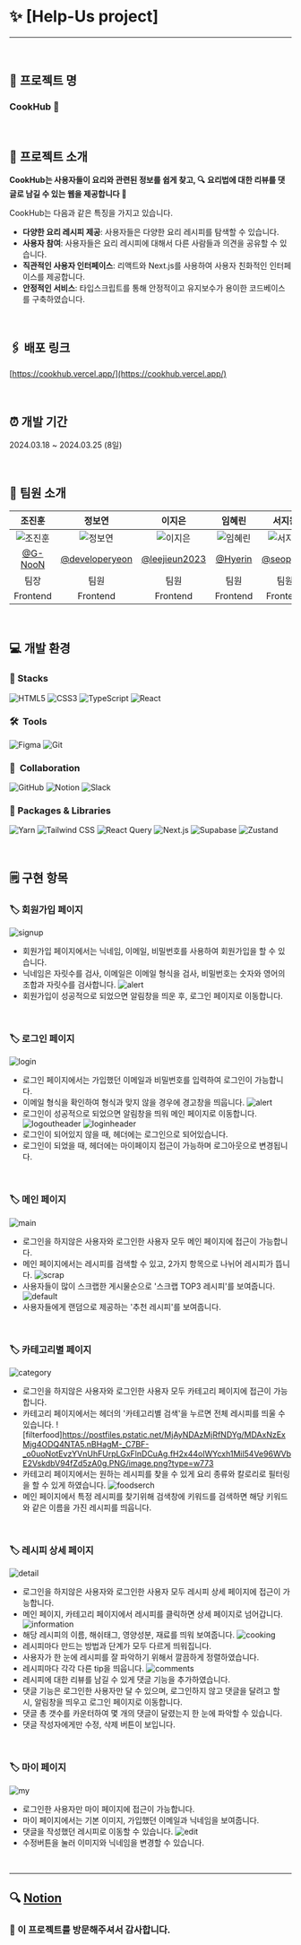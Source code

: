 # ✨ [Help-Us project]
---

<br>

## 📌 프로젝트 명
### **CookHub 🌿**


<br>

## 📌 프로젝트 소개

**CookHub는 사용자들이 요리와 관련된 정보를 쉽게 찾고, 🔍**
**요리법에 대한 리뷰를 댓글로 남길 수 있는 웹을 제공합니다 🍕**

CookHub는 다음과 같은 특징을 가지고 있습니다.

- **다양한 요리 레시피 제공**: 사용자들은 다양한 요리 레시피를 탐색할 수 있습니다.
- **사용자 참여**: 사용자들은 요리 레시피에 대해서 다른 사람들과 의견을 공유할 수 있습니다.
- **직관적인 사용자 인터페이스**: 리액트와 Next.js를 사용하여 사용자 친화적인 인터페이스를 제공합니다.
- **안정적인 서비스**: 타입스크립트를 통해 안정적이고 유지보수가 용이한 코드베이스를 구축하였습니다.

<br>

## 🖇️ 배포 링크

[https://cookhub.vercel.app/](https://cookhub.vercel.app/)

<br>

## ⏰ 개발 기간

2024.03.18 ~ 2024.03.25 (8일)

<br>

## 🍑 팀원 소개

|                  **조진훈**                  |             **정보연**             |                 **이지은**                 |               **임혜린**                |                **서지원**                |
| :------------------------------------------: | :--------------------------------: | :----------------------------------------: | :-------------------------------------: | :--------------------------------------: |
| ![조진훈](https://postfiles.pstatic.net/MjAyNDAzMjJfMTAw/MDAxNzExMTE3MTQyOTQ2.fOdLICYmvxPtqtf18AdqV2WiKWc0pt23mZNVVgCHOR8g.aPRfSlvJbcfprpgZrx_aZi-kCo84kkx0QHk9T74gmrAg.PNG/image.png?type=w773) | ![정보연](https://postfiles.pstatic.net/MjAyNDAzMjJfOTgg/MDAxNzExMTE3MjEzNDg3.td-_eR02cA4dYTmp_yq9XMBagKIFd8PaNZ4GdumNuv4g.KDtX7XH85496QMy8MCTRyNT-ffX88WVMSrsLGcYTfS4g.PNG/image.png?type=w773) | ![이지은](https://postfiles.pstatic.net/MjAyNDAzMjJfMTQ3/MDAxNzExMTE3MjMzODE4.aleWuk_CA8cXVbOz5r_hG1ykx41gY0yJOsq65oirkI4g.1lPeh90by3wTS_gMH-ZOHFQWdJzmYT6qNSX1XqI9cCkg.PNG/image.png?type=w773) | ![임혜린](https://postfiles.pstatic.net/MjAyNDAzMjJfMjYy/MDAxNzExMTE3MjQ5ODcy.aggmgTXZ2ZppY6U8zqjA_vfladWq8_t4Nfs7jY_EDEQg.ilNUNMsWDt_D3G6O3eN1AmGmof1733S44MUD7al4XCog.PNG/image.png?type=w773) | ![서지원](https://postfiles.pstatic.net/MjAyNDAzMjJfMTAg/MDAxNzExMTE3MjY1MjUx.IPC377x88IpadZ8qgplSkfUOx9vqFve6fbnGBdSCWW8g.zymmydfFxxC-5TUQrCAGrl2BEVtbqRH1KFkTvgq-urMg.PNG/image.png?type=w773) |
| [@G-NooN](https://github.com/G-NooN) | [@developeryeon](https://github.com/developeryeon) | [@leejieun2023](https://github.com/leejieun2023) | [@Hyerin](https://github.com/limhyerin) | [@seopport](https://github.com/seopport) |
|                     팀장                     |                팀원                |                    팀원                    |                  팀원                   |                   팀원                   |
|                   Frontend                   |              Frontend              |                  Frontend                  |                Frontend                 |                 Frontend                 |


<br>

## 💻 개발 환경
### 🚀  Stacks
![HTML5](https://img.shields.io/badge/html5-E34F26?style=plastic&logo=html5&logoColor=white) ![CSS3](https://img.shields.io/badge/css-1572B6?style=plastic&logo=css3&logoColor=white) ![TypeScript](https://img.shields.io/badge/TypeScript-3178C6?style=plastic&logo=typescript&logoColor=white) ![React](https://img.shields.io/badge/React-61DAFB?style=plastic&logo=react&logoColor=white)

### 🛠  Tools
![Figma](https://img.shields.io/badge/Figma-F24E1E?style=plastic&logo=figma&logoColor=white) ![Git](https://img.shields.io/badge/Git-F05032?style=plastic&logo=git&logoColor=white)

### 👥  Collaboration
![GitHub](https://img.shields.io/badge/GitHub-181717?style=plastic&logo=github&logoColor=white) ![Notion](https://img.shields.io/badge/Notion-000000?style=plastic&logo=notion&logoColor=white) ![Slack](https://img.shields.io/badge/Slack-4A154B?style=plastic&logo=slack&logoColor=white)

### 📂 Packages & Libraries
![Yarn](https://img.shields.io/badge/Yarn-2C8EBB?style=plastic&logo=yarn&logoColor=white) ![Tailwind CSS](https://img.shields.io/badge/Tailwind_CSS-06B6D4?style=plastic&logo=tailwind-css&logoColor=white) ![React Query](https://img.shields.io/badge/React_Query-FF4154?style=plastic&logo=react-query&logoColor=white) ![Next.js](https://img.shields.io/badge/Next.js-000000?style=plastic&logo=next.js&logoColor=white) ![Supabase](https://img.shields.io/badge/Supabase-3ECF8E?style=plastic&logo=supabase&logoColor=white) ![Zustand](https://img.shields.io/badge/Zustand-764ABC?style=plastic&logo=react&logoColor=white)

<br>

## 🗒️ 구현 항목

### 🏷️ 회원가입 페이지
![signup](https://postfiles.pstatic.net/MjAyNDAzMjRfMTAg/MDAxNzExMjg4NTk0MDI1.5G-AGyBhkCcsUQgdrzyabZl_AGLzB-mBr-Zt3wOyJ5Yg.rDgkf67qGOWbg_0eid8WlBVwAndFKXAA6qAcUWWJAxIg.PNG/image.png?type=w773)
- 회원가입 페이지에서는 닉네임, 이메일, 비밀번호를 사용하여 회원가입을 할 수 있습니다.
- 닉네임은 자릿수를 검사, 이메일은 이메일 형식을 검사, 비밀번호는 숫자와 영어의 조합과 자릿수를 검사합니다.
![alert](https://postfiles.pstatic.net/MjAyNDAzMjRfMjYx/MDAxNzExMjg4NzAwOTA5.-rLDRAbfe-hVdKaiSyhIBEmQrz55eKZYAfAqV61NwLIg.qXxLyeO8FbQ5pW-hhceNdsmlmqfYAwr-3LCwje034cAg.PNG/image.png?type=w773)
- 회원가입이 성공적으로 되었으면 알림창을 띄운 후, 로그인 페이지로 이동합니다.

<br>

### 🏷️ 로그인 페이지
![login](https://postfiles.pstatic.net/MjAyNDAzMjRfMjc2/MDAxNzExMjg4NjE2NjY2.hT17NTtuerLBc-I6wbzcEAixB5RFmsFr7DKejtQo9HIg.S_wPkrp-M3Xb0su5uVbMJX73BNs1d4AwoBE2B-TThLEg.PNG/image.png?type=w773)
- 로그인 페이지에서는 가입했던 이메일과 비밀번호를 입력하여 로그인이 가능합니다.
- 이메일 형식을 확인하여 형식과 맞지 않을 경우에 경고창을 띄웁니다.
![alert](https://postfiles.pstatic.net/MjAyNDAzMjRfMjky/MDAxNzExMjg4NzIwNDcx.-ggJ362nDHlj-VO5pl3FfARm3iWNPeFAs92JNerHgeMg.CvNKDq0qEAe11hnyXjfAbplxNNrsG08TYFNjY9qpY4Ig.PNG/image.png?type=w773)
- 로그인이 성공적으로 되었으면 알림창을 띄워 메인 페이지로 이동합니다.
![logoutheader](https://postfiles.pstatic.net/MjAyNDAzMjRfMTIw/MDAxNzExMjg4NjYzMzE3.LuC9O8WDQ86xJc2dEktcb9sbpZUosqvSbGUGCRhKKW4g.ke6ejNpJGO-aX2NCUA5xTGURDtbH1HJ16X5yp6Spywsg.PNG/image.png?type=w773) ![loginheader](https://postfiles.pstatic.net/MjAyNDAzMjRfOTEg/MDAxNzExMjg4NzQxOTQw.TVtmRbw0ydLzgprkck6XYEn1Ht2z9sjPpxjI4BzgAM0g.-2y6pXE0OeIJruqVmSIh-8Wxb-XMhC-J8b2CHkq0-KAg.PNG/image.png?type=w773)
- 로그인이 되어있지 않을 때, 헤더에는 로그인으로 되어있습니다.
- 로그인이 되었을 때, 헤더에는 마이페이지 접근이 가능하며 로그아웃으로 변경됩니다.

<br>

### 🏷️ 메인 페이지
![main](https://postfiles.pstatic.net/MjAyNDAzMjRfMjU2/MDAxNzExMjg4NzY5NzA4.p4XRS4dVUoeGoofLXRnreBwIwcb8DEcwSAIb6VZV5Hkg.3DaMKAPXF_9hDECSFfX3ZyqQ5AKyygoZfCAD0nR04rUg.PNG/image.png?type=w773)
- 로그인을 하지않은 사용자와 로그인한 사용자 모두 메인 페이지에 접근이 가능합니다.
- 메인 페이지에서는 레시피를 검색할 수 있고, 2가지 항목으로 나뉘어 레시피가 뜹니다.
![scrap](https://postfiles.pstatic.net/MjAyNDAzMjRfMjcg/MDAxNzExMjg4ODA4NTUz.ueCO2QkkTmpluYttUhJykycLxWI5Z2cZ0j0ys5zdvO4g.j7jdL-TSIOVo6hqRhLbkWSu8XRaxChLAHu5IIOrKLe4g.PNG/image.png?type=w773)
- 사용자들이 많이 스크랩한 게시물순으로 '스크랩 TOP3 레시피'를 보여줍니다.
![default](https://postfiles.pstatic.net/MjAyNDAzMjRfMjg2/MDAxNzExMjg4Nzg5OTA3.DKXBRjMb-fc4oPUIR-Zl-wyJUZUwQGYZhZHrah-Thxwg.5yz0q97FapZLuWTDTTJPbBGoqu5fO0ACWSvdbWBMXiMg.PNG/image.png?type=w773)
- 사용자들에게 랜덤으로 제공하는 '추천 레시피'를 보여줍니다.

<br>

### 🏷️ 카테고리별 페이지
![category](https://postfiles.pstatic.net/MjAyNDAzMjRfMjY3/MDAxNzExMjg4ODMyNDg1.NGEOTxC9YpvL84VRP2J63QFnb4SIkbBH6_Yzqz9x7Ewg.hJp0kLkT8pieF8wsqXcEJ2LWhPdHK4to9uXjM44AmDgg.PNG/image.png?type=w773)
- 로그인을 하지않은 사용자와 로그인한 사용자 모두 카테고리 페이지에 접근이 가능합니다.
- 카테고리 페이지에서는 헤더의 '카테고리별 검색'을 누르면 전체 레시피를 띄울 수 있습니다.
![filterfood]https://postfiles.pstatic.net/MjAyNDAzMjRfNDYg/MDAxNzExMjg4ODQ4NTA5.nBHagM-_C7BF-_o0uoNotEvzYVnUhFUrpLGxFlnDCuAg.fH2x44oIWYcxh1Mil54Ve96WVbE2VskdbV94fZd5zA0g.PNG/image.png?type=w773
- 카테고리 페이지에서는 원하는 레시피를 찾을 수 있게 요리 종류와 칼로리로 필터링을 할 수 있게 하였습니다.
![foodserch](https://postfiles.pstatic.net/MjAyNDAzMjRfODUg/MDAxNzExMjg4ODczMjY5.3pcGgAYt8cWDUQAR1RDL1ie51kd3C5SQ8TO2MeVNsCwg.w2J19FicR4zoDlLIqxq9DMo9HW3tyyPLwQgo6teyWUog.PNG/image.png?type=w773)
- 메인 페이지에서 특정 레시피를 찾기위해 검색창에 키워드를 검색하면 해당 키워드와 같은 이름을 가진 레시피를 띄웁니다.

<br>

### 🏷️ 레시피 상세 페이지
![detail](https://postfiles.pstatic.net/MjAyNDAzMjRfMjMx/MDAxNzExMjg4OTM2NzI0.8cU1BK0VvDu1QVOQKYGZUVeKeRZRv9tXzPpTobnPHokg.z4ZZv4Bk3dkrt28NvPPIo7WE1rWR8-gUmljRqjYoyaIg.PNG/image.png?type=w773)
- 로그인을 하지않은 사용자와 로그인한 사용자 모두 레시피 상세 페이지에 접근이 가능합니다.
- 메인 페이지, 카테고리 페이지에서 레시피를 클릭하면 상세 페이지로 넘어갑니다.
![information](https://postfiles.pstatic.net/MjAyNDAzMjRfMjQg/MDAxNzExMjg4OTUxODg1.ykHiaWfHB9OV4WhccaPyORmxx6zaVq9NzPF2BqaPX3Eg.tIb1l80avYcshecvraiC3w2YjBKFtl7r1AVbBHAUfGAg.PNG/image.png?type=w773)
- 해당 레시피의 이름, 해쉬태그, 영양성분, 재료를 띄워 보여줍니다.
![cooking](https://postfiles.pstatic.net/MjAyNDAzMjRfODAg/MDAxNzExMjg4OTY5Njcz.rY_5QtcbU0kIuIki7FwnhO5MhVv-e9au-2DBP8sC884g.DlLageiqH4-ikdcz0SLT4i4QfxxvS5CvlMnmXpjbNI8g.PNG/image.png?type=w773)
- 레시피마다 만드는 방법과 단계가 모두 다르게 띄워집니다.
- 사용자가 한 눈에 레시피를 잘 파악하기 위해서 깔끔하게 정렬하였습니다.
- 레시피마다 각각 다른 tip을 띄웁니다.
![comments](https://postfiles.pstatic.net/MjAyNDAzMjRfMjky/MDAxNzExMjg5MDEyMjUz.WUaY53sQs4bIsvHs_7GGRa71vWJ1QYfABlBlE9TNZWQg.5X4JHMLB9GIV140_j6Jh_O3esITSBHyxM7IYEYWC9gAg.PNG/image.png?type=w773)
- 레시피에 대한 리뷰를 남길 수 있게 댓글 기능을 추가하였습니다.
- 댓글 기능은 로그인한 사용자만 달 수 있으며, 로그인하지 않고 댓글을 달려고 할 시, 알림창을 띄우고 로그인 페이지로 이동합니다.
- 댓글 총 갯수를 카운터하여 몇 개의 댓글이 달렸는지 한 눈에 파악할 수 있습니다.
- 댓글 작성자에게만 수정, 삭제 버튼이 보입니다.

<br>

### 🏷️ 마이 페이지
![my](https://postfiles.pstatic.net/MjAyNDAzMjRfMjM5/MDAxNzExMjg5MDUwNzcw.yaIS1WAFky0h-aSoO-WeGVUkLEBEo-kz_dvoNZcBcgUg.sWsYcwVFnY7uGokfShAMCqQ4llyG49Mb8rAS1rfaUBsg.PNG/image.png?type=w773)
- 로그인한 사용자만 마이 페이지에 접근이 가능합니다.
- 마이 페이지에서는 기본 이미지, 가입했던 이메일과 닉네임을 보여줍니다.
- 댓글을 작성했던 레시피로 이동할 수 있습니다.
![edit](https://postfiles.pstatic.net/MjAyNDAzMjRfMjk2/MDAxNzExMjg5MDgyMDg5.ly_u16y8PIaLr12UBIDoIwZ6F0s5L8DwGpDZjSMwDOog.FAA3yv9azt-eGV_KEXWyarFfnM3Rll98uHI6KHvTc1sg.PNG/image.png?type=w773)
- 수정버튼을 눌러 이미지와 닉네임을 변경할 수 있습니다.

<br>

---
## 🔍 [Notion](https://teamsparta.notion.site/9-a92aa793f6a9454d88d5a6acef0fb9a4)
### 💖 이 프로젝트를 방문해주셔서 감사합니다.
